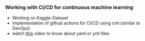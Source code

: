 <H3> Working with CI/CD for continuous machine learning </H3>
  
  - Working on Kaggle-Dataset
  - Implementation of github actions for CI/CD using cml (similar to DevOps)
  - watch [this](https://youtu.be/eB0nUzAI7M8) video to know about yaml or yml files
